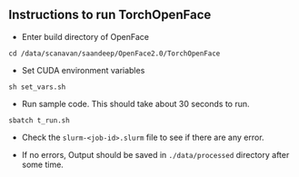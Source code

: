 ## **Instructions to run TorchOpenFace**

* Enter build directory of OpenFace
```
cd /data/scanavan/saandeep/OpenFace2.0/TorchOpenFace
```

* Set CUDA environment variables
```
sh set_vars.sh
```

* Run sample code. This should take about 30 seconds to run.
```
sbatch t_run.sh
```


* Check the `slurm-<job-id>.slurm` file to see if there are any error.


* If no errors, Output should be saved in `./data/processed` directory after some time.

